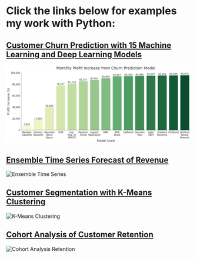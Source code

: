 # Click the links below for examples my work with Python:

## [Customer Churn Prediction with 15 Machine Learning and Deep Learning Models](https://github.com/aaronroggia/portfolio/blob/main/Churn%20Prediction%20with%20Machine%20Learning.ipynb)
![Churn Prediction with Machine Learning](https://github.com/aaronroggia/portfolio/blob/cb1786544fca05e6f2cbf8f348cffc6c0b6ece9b/Profit%20from%20Churn%20Prediction.png) 

## [Ensemble Time Series Forecast of Revenue](https://github.com/aaronroggia/portfolio/blob/main/Ensemble%20Time%20Series%20Forecasting.ipynb)
![Ensemble Time Series](https://user-images.githubusercontent.com/109747071/189397995-0aefac78-5a74-4720-8be5-3a74af3ba9ca.png)

## [Customer Segmentation with K-Means Clustering](https://github.com/aaronroggia/portfolio/blob/main/K-Means%20Clustering%20for%20Segmentation.ipynb)
![K-Means Clustering](https://user-images.githubusercontent.com/109747071/189266009-e51245e0-27a2-4d7e-a5c4-a07a6cf03d88.png)

## [Cohort Analysis of Customer Retention](https://github.com/aaronroggia/portfolio/blob/main/Cohort%20Analysis%20of%20Retention.ipynb)
![Cohort Analysis Retention](https://user-images.githubusercontent.com/109747071/189266748-e2453fe0-abf1-4080-b6ef-711a1c2a9415.png)
